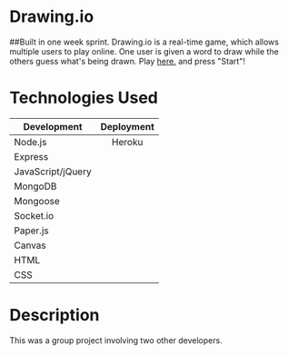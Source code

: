 # Drawing.io 
##Built in one week sprint.
Drawing.io is a real-time game, which allows multiple users to play online. One user is given a word to draw while the others guess what's being drawn.
Play [here.](http://fathomless-oasis-85228.herokuapp.com/ "Title") and press "Start"!

# Technologies Used

| Development   | Deployment    |
| ------------- |:-------------:|
| Node.js       | Heroku        |
| Express       |               |
| JavaScript/jQuery |           |
| MongoDB       |
| Mongoose      |               |
| Socket.io     |               |
| Paper.js      |               |
| Canvas
| HTML          |               |
| CSS           |               |

# Description
This was a group project involving two other developers. 

